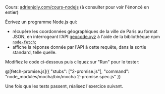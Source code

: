 Cours: [adrienjoly.com/cours-nodejs](https://adrienjoly.com/cours-nodejs/) (à consulter pour voir l'énoncé en entier)

<!-- Code source: [GitHub](https://github.com/adrienjoly/cours-nodejs-techio-2). -->

Écrivez un programme Node.js qui:
- récupère les coordonnées géographiques de la ville de Paris au format JSON, en interrogeant l'API [geocode.xyz](https://geocode.xyz/api) à l'aide de la bibliothèque npm [`node-fetch`](https://www.npmjs.com/package/node-fetch);
- affiche la réponse donnée par l'API à cette requête, dans la sortie standard, telle quelle.

Modifiez le code ci-dessous puis cliquez sur "Run" pour le tester:

@[fetch-promise.js]({
  "stubs": ["2-promise.js"],
  "command": "node_modules/mocha/bin/mocha 2-promise.spec.js"
})

Une fois que les tests passent, réalisez l'exercice suivant.
